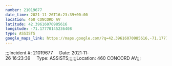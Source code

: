 ```yaml
---
number: 21019677
date_time: 2021-11-26T16:23:39+00:00
location: 460 CONCORD AV
latitude: 42.39616070985616
longitude: -71.17770145236408
type: ASSISTS
google_maps_link: https://maps.google.com/?q=42.39616070985616,-71.17770145236408
---
```


;;;Incident #: 21019677     Date: 2021‐11‐26 16:23:39     Type: ASSISTS;;;;;;Location: 460 CONCORD AV;;;
